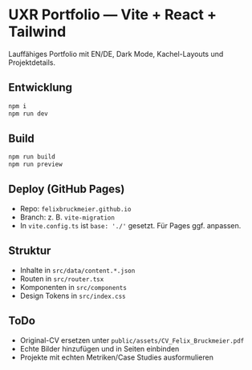 
# UXR Portfolio — Vite + React + Tailwind

Lauffähiges Portfolio mit EN/DE, Dark Mode, Kachel-Layouts und Projektdetails.

## Entwicklung
```bash
npm i
npm run dev
```

## Build
```bash
npm run build
npm run preview
```

## Deploy (GitHub Pages)
- Repo: `felixbruckmeier.github.io`
- Branch: z. B. `vite-migration`
- In `vite.config.ts` ist `base: './'` gesetzt. Für Pages ggf. anpassen.

## Struktur
- Inhalte in `src/data/content.*.json`
- Routen in `src/router.tsx`
- Komponenten in `src/components`
- Design Tokens in `src/index.css`

## ToDo
- Original-CV ersetzen unter `public/assets/CV_Felix_Bruckmeier.pdf`
- Echte Bilder hinzufügen und in Seiten einbinden
- Projekte mit echten Metriken/Case Studies ausformulieren
